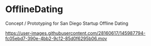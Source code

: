 # OfflineDating

Concept / Prototyping for San Diego Startup Offline Dating  



https://user-images.githubusercontent.com/28160617/145987794-fc05ebd7-390e-4bb2-9c12-85d0f6295b06.mov


